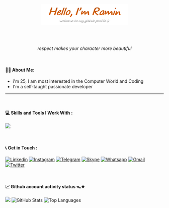 <p align="center"><a href="https://github.com/RaminHaghi"><img width="55%" height="20%" alt="Hello, I'm Ramin. welcome to my github profile :)" src="https://github.com/RaminHaghi/RaminHaghi/blob/main/icons.png/png%20Main.png?raw=true"/></a></p>

<br/>
<br />

*<p align="center">respect makes your character more beautiful</p>*

<br />

#### 🙋🏻 About Me:

- i'm 25, I am most interested in the Computer World and Coding
- I'm a self-taught passionate developer

<hr />
<br />

#### 💻 Skills and Tools I Work With :

<p>
  <a href="https://github.com/RaminHaghi">
    <img src="https://skillicons.dev/icons?i=github,vscode,html,css,tailwind,js,react,figma,xd" />
  </a>
</p>

<br />

#### 📞 Get in Touch :

[![Linkedin](https://img.shields.io/badge/LinkedIn-0077B5?=10x5style=for-the-badge&logo=linkedin&logoColor=white)](https://www.linkedin.com/in/ramin-haghi-5ba3bb32a/)
[![Instagram](https://img.shields.io/badge/Instagram-E4405F?=10x5style=for-the-badge&logo=instagram&logoColor=white)](https://www.instagram.com/ramscript/)
[![Telegram](https://img.shields.io/badge/Telegram-2CA5E0?=10x5style=for-the-badge&logo=telegram&logoColor=white)](https://raminh01.t.me)
[![Skype](https://img.shields.io/badge/Skype-00AFF0?=10x5style=for-the-badge&logo=skype&logoColor=white)](https://join.skype.com/invite/OmVWNr24AMz7)
[![Whatsapp](https://img.shields.io/badge/WhatsApp-25D366?10x5style=for-the-badge&logo=whatsapp&logoColor=white)](https://wa.me/+989036240212)
[![Gmail](https://img.shields.io/badge/Gmail-D14836?10x5style=for-the-badge&logo=gmail&logoColor=white)](mailto:raminhaghi01@gmail.com)
[![Twitter](https://img.shields.io/badge/Twitter-000000?10x5style=for-the-badge&logo=x&logoColor=white)](https://x.com/ramin98h/)

<br/>

<div>
  <h4>📈 Github account activity status ᯓ★</h4>
  <img src="http://github-profile-summary-cards.vercel.app/api/cards/profile-details?username=RaminHaghi&theme=apprentice" height="200">
  <img src="https://github-readme-stats.vercel.app/api?username=RaminHaghi&theme=nord&show_icons=true&hide_border=true&count_private=true" height="200px" alt="GitHub Stats">
  <img src="https://github-readme-stats.vercel.app/api/top-langs/?username=RaminHaghi&theme=nord&show_icons=true&hide_border=true&count_private=true" height="200px" alt="Top Languages">
</div>
  
